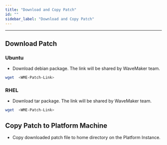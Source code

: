 ```yaml
---
title: "Download and Copy Patch"
id: ""
sidebar_label: "Download and Copy Patch"
---
```

---

## Download Patch

### Ubuntu

- Download debian package. The link will be shared by WaveMaker team.

```bash
wget  <WME-Patch-Link>
```

### RHEL

- Download tar package. The link will be shared by WaveMaker team.

```bash
wget  <WME-Patch-Link>
```

## Copy Patch to Platform Machine

- Copy downloaded patch file to home directory on the Platform Instance.
